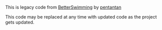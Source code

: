This is legacy code from [BetterSwimming](https://github.com/pentantan/BetterSwiming) by [pentantan](https://github.com/pentantan)

This code may be replaced at any time with updated code as the project gets updated.